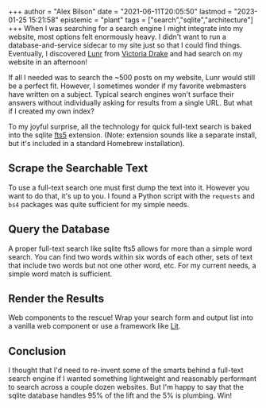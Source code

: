 +++
author = "Alex Bilson"
date = "2021-06-11T20:05:50"
lastmod = "2023-01-25 15:21:58"
epistemic = "plant"
tags = ["search","sqlite","architecture"]
+++
When I was searching for a search engine I might integrate into my website, most options felt enormously heavy. I didn't want to run a database-and-service sidecar to my site just so that I could find things. Eventually, I discovered [Lunr](https://lunrjs.com/) from [Victoria Drake](https://victoria.dev/blog/add-search-to-hugo-static-sites-with-lunr/) and had search on my website in an afternoon!

If all I needed was to search the ~500 posts on my website, Lunr would still be a perfect fit. However, I sometimes wonder if my favorite webmasters have written on a subject. Typical search engines won't surface their answers without individually asking for results from a single URL. But what if I created my own index?

To my joyful surprise, all the technology for quick full-text search is baked into the sqlite [fts5](https://www.sqlite.org/fts5.html#the_bm25_function) extension. (Note: extension sounds like a separate install, but it's included in a standard Homebrew installation).

## Scrape the Searchable Text

To use a full-text search one must first dump the text into it. However you want to do that, it's up to you. I found a Python script with the `requests` and `bs4` packages was quite sufficient for my simple needs.

## Query the Database

A proper full-text search like sqlite fts5 allows for more than a simple word search. You can find two words within six words of each other, sets of text that include two words but not one other word, etc. For my current needs, a simple word match is sufficient.

## Render the Results

Web components to the rescue! Wrap your search form and output list into a vanilla web component or use a framework like [Lit](https://lit.dev/).

## Conclusion

I thought that I'd need to re-invent some of the smarts behind a full-text search engine if I wanted something lightweight and reasonably performant to search across a couple dozen websites. But I'm happy to say that the sqlite database handles 95% of the lift and the 5% is plumbing. Win!
